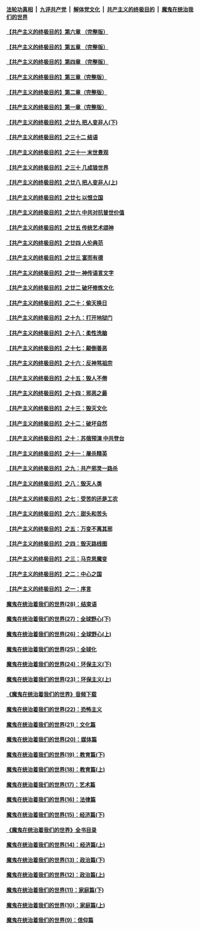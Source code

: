 ####  [法轮功真相](../../../../basic/blob/master/README.md?t=01141339) &nbsp;|&nbsp; [九评共产党](../../../../9ping.md/blob/master/README.md?t=01141339) &nbsp;|&nbsp; [解体党文化](../../../../jtdwh.md/blob/master/README.md?t=01141339)  &nbsp;|&nbsp; [共产主义的终极目的](../../../../gczydzjmd.md/blob/master/README.md?t=01141339) &nbsp;|&nbsp; [魔鬼在统治我们的世界](../../../../mgztzwmdsj.md/blob/master/README.md?t=01141339) 

#### [【共产主义的终极目的】第六章 （完整版）](../pages/nsc422/n11428913.md?t=01141339) 

#### [【共产主义的终极目的】第五章 （完整版）](../pages/nsc422/n11428912.md?t=01141339) 

#### [【共产主义的终极目的】第四章 （完整版）](../pages/nsc422/n11428907.md?t=01141339) 

#### [【共产主义的终极目的】第三章（完整版）](../pages/nsc422/n11428848.md?t=01141339) 

#### [【共产主义的终极目的】第二章（完整版）](../pages/nsc422/n11428831.md?t=01141339) 

#### [【共产主义的终极目的】第一章（完整版）](../pages/nsc422/n11417651.md?t=01141339) 

#### [【共产主义的终极目的】之廿九 把人变非人(下)](../pages/nsc422/n11344140.md?t=01141339) 

#### [【共产主义的终极目的】之三十二 结语](../pages/nsc422/n11360535.md?t=01141339) 

#### [【共产主义的终极目的】之三十一 末世景观](../pages/nsc422/n11351129.md?t=01141339) 

#### [【共产主义的终极目的】之三十 几成狼世界](../pages/nsc422/n11348280.md?t=01141339) 

#### [【共产主义的终极目的】之廿八 把人变非人(上)](../pages/nsc422/n11340492.md?t=01141339) 

#### [【共产主义的终极目的】之廿七 以恨立国](../pages/nsc422/n11336944.md?t=01141339) 

#### [【共产主义的终极目的】之廿六 中共对抗普世价值](../pages/nsc422/n11324785.md?t=01141339) 

#### [【共产主义的终极目的】之廿五 传统艺术颂神](../pages/nsc422/n11296396.md?t=01141339) 

#### [【共产主义的终极目的】之廿四 人伦典范](../pages/nsc422/n11296397.md?t=01141339) 

#### [【共产主义的终极目的】之廿三 富而有德](../pages/nsc422/n11283598.md?t=01141339) 

#### [【共产主义的终极目的】之廿一 神传语言文字](../pages/nsc422/n11263265.md?t=01141339) 

#### [【共产主义的终极目的】之廿二 破坏修炼文化](../pages/nsc422/n11245728.md?t=01141339) 

#### [【共产主义的终极目的】之二十：偷天换日](../pages/nsc422/n11238846.md?t=01141339) 

#### [【共产主义的终极目的】之十九：打开地狱门](../pages/nsc422/n11206376.md?t=01141339) 

#### [【共产主义的终极目的】之十八：柔性洗脑](../pages/nsc422/n11199994.md?t=01141339) 

#### [【共产主义的终极目的】之十七：颠倒善恶](../pages/nsc422/n11179782.md?t=01141339) 

#### [【共产主义的终极目的】之十六：反神骂祖宗](../pages/nsc422/n11166798.md?t=01141339) 

#### [【共产主义的终极目的】之十五：毁人不倦](../pages/nsc422/n11166792.md?t=01141339) 

#### [【共产主义的终极目的】之十四：邪恶之最](../pages/nsc422/n11150249.md?t=01141339) 

#### [【共产主义的终极目的】之十三：毁灭文化](../pages/nsc422/n11135227.md?t=01141339) 

#### [【共产主义的终极目的】之十二：破坏自然](../pages/nsc422/n11135214.md?t=01141339) 

#### [【共产主义的终极目的】之十：苏俄预演 中共登台](../pages/nsc422/n11118424.md?t=01141339) 

#### [【共产主义的终极目的】之十一：屠杀精英](../pages/nsc422/n11118442.md?t=01141339) 

#### [【共产主义的终极目的】之九：共产邪灵一路杀](../pages/nsc422/n11114139.md?t=01141339) 

#### [【共产主义的终极目的】之八：毁灭人类](../pages/nsc422/n11108503.md?t=01141339) 

#### [【共产主义的终极目的】之七：受苦的还是工农](../pages/nsc422/n11101809.md?t=01141339) 

#### [【共产主义的终极目的】之六：甜头和苦头](../pages/nsc422/n11096971.md?t=01141339) 

#### [【共产主义的终极目的】之五：万变不离其邪](../pages/nsc422/n11091285.md?t=01141339) 

#### [【共产主义的终极目的】之四：毁灭路线图](../pages/nsc422/n11086284.md?t=01141339) 

#### [【共产主义的终极目的】之三：马克思魔变](../pages/nsc422/n11061941.md?t=01141339) 

#### [【共产主义的终极目的】之二：中心之国](../pages/nsc422/n11047728.md?t=01141339) 

#### [【共产主义的终极目的】之一：序言](../pages/nsc422/n11086077.md?t=01141339) 

#### [魔鬼在统治着我们的世界(28)：结束语](../pages/nsc422/n10936246.md?t=01141339) 

#### [魔鬼在统治着我们的世界(27)：全球野心(下)](../pages/nsc422/n10928319.md?t=01141339) 

#### [魔鬼在统治着我们的世界(26)：全球野心(上)](../pages/nsc422/n10900318.md?t=01141339) 

#### [魔鬼在统治着我们的世界(25)：全球化](../pages/nsc422/n10788205.md?t=01141339) 

#### [魔鬼在统治着我们的世界(24)：环保主义(下)](../pages/nsc422/n10695307.md?t=01141339) 

#### [魔鬼在统治着我们的世界(23)：环保主义(上)](../pages/nsc422/n10688613.md?t=01141339) 

#### [《魔鬼在统治着我们的世界》音频下载](../pages/nsc422/n10635553.md?t=01141339) 

#### [魔鬼在统治着我们的世界(22)：恐怖主义](../pages/nsc422/n10614727.md?t=01141339) 

#### [魔鬼在统治着我们的世界(21)：文化篇](../pages/nsc422/n10597706.md?t=01141339) 

#### [魔鬼在统治着我们的世界(20)：媒体篇](../pages/nsc422/n10586579.md?t=01141339) 

#### [魔鬼在统治着我们的世界(19)：教育篇(下)](../pages/nsc422/n10564808.md?t=01141339) 

#### [魔鬼在统治着我们的世界(18)：教育篇(上)](../pages/nsc422/n10526970.md?t=01141339) 

#### [魔鬼在统治着我们的世界(17)：艺术篇](../pages/nsc422/n10499093.md?t=01141339) 

#### [魔鬼在统治着我们的世界(16)：法律篇](../pages/nsc422/n10485969.md?t=01141339) 

#### [魔鬼在统治着我们的世界(15)：经济篇(下)](../pages/nsc422/n10469975.md?t=01141339) 

#### [《魔鬼在统治着我们的世界》全书目录](../pages/nsc422/n10464261.md?t=01141339) 

#### [魔鬼在统治着我们的世界(14)：经济篇(上)](../pages/nsc422/n10457370.md?t=01141339) 

#### [魔鬼在统治着我们的世界(13)：政治篇(下)](../pages/nsc422/n10448270.md?t=01141339) 

#### [魔鬼在统治着我们的世界(12)：政治篇(上)](../pages/nsc422/n10444576.md?t=01141339) 

#### [魔鬼在统治着我们的世界(11)：家庭篇(下)](../pages/nsc422/n10440961.md?t=01141339) 

#### [魔鬼在统治着我们的世界(10)：家庭篇(上)](../pages/nsc422/n10435448.md?t=01141339) 

#### [魔鬼在统治着我们的世界(9)：信仰篇](../pages/nsc422/n10432159.md?t=01141339) 

